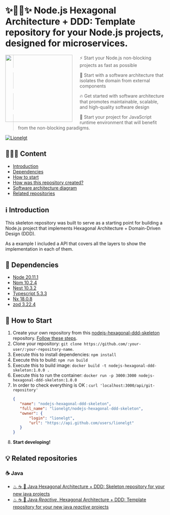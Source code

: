 # ✨🐢🚀✨ Node.js Hexagonal Architecture + DDD: Template repository for your Node.js projects, designed for microservices.

<img src="https://avatars.githubusercontent.com/u/9950313"  align="left" width="210px" height="210px">
<img align="left" width="0" height="210px" hspace="10"/>

> ⚡ Start your Node.js non-blocking projects as fast as possible

> 🎯 Start with a software architecture that isolates the domain from external components

> 🔥 Get started with software architecture that promotes maintainable, scalable, and high-quality software design

> 🐢 Start your project for JavaScript runtime environment that will benefit from the non-blocking paradigms.

[![Lionelgt](https://img.shields.io/badge/Lionel_gt-LinkedIn-blue.svg)](https://www.linkedin.com/in/lionelgt/)

## 👨🏼‍💻️️ Content
- [Introduction](#-introduction)
- [Dependencies](#-dependencies)
- [How to start](#-how-to-start)
- [How was this repository created? ](https://github.com/lionelgt/nodejs-hexagonal-ddd-skeleton/blob/main/docs/steps-to-create-repository-template.md)
- [Software architecture diagram](https://github.com/lionelgt/java-hexagonal-ddd-skeleton/blob/main/docs/software-architecture-diagram.md)
- [Related repositories](#-related-repositories)

## ℹ️️ Introduction

This skeleton repository was built to serve as a starting point for building a Node.js project that implements Hexagonal Architecture + Domain-Driven Design (DDD).

As a example I included a API that covers all the layers to show the implementation in each of them.

## 🔧️ Dependencies

- [Node 20.11.1](https://nodejs.org/dist/latest-v20.x/docs/api/)
- [Npm 10.2.4](https://docs.npmjs.com)
- [Nest 10.3.2](https://docs.nestjs.com/)
- [Typescript 5.3.3](https://www.typescriptlang.org/docs/)
- [Nx 18.0.8](https://nx.dev/getting-started/intro)
- [zod 3.22.4](https://zod.dev/)

## 🚀 How to Start
1. Create your own repository from this [nodejs-hexagonal-ddd-skeleton](https://github.com/lionelgt/nodejs-hexagonal-ddd-skeleton) repository. [Follow these steps](https://docs.github.com/en/repositories/creating-and-managing-repositories/creating-a-repository-from-a-template).
2. Clone your repository: `git clone https://github.com/:your-user/:your-repository-name`.
3. Execute this to install dependencies:  `npm install`
4. Execute this to build:  `npm run build`
5. Execute this to build image: `docker build -t nodejs-hexagonal-ddd-skeleton:1.0.0 .`
6. Execute this to run the container: `docker run -p 3000:3000 nodejs-hexagonal-ddd-skeleton:1.0.0`
7. In order to check everything is OK : `curl 'localhost:3000/api/git-repository'`
    ```json
   {
       "name": "nodejs-hexagonal-ddd-skeleton",
       "full_name": "lionelgt/nodejs-hexagonal-ddd-skeleton",
       "owner": {
           "login": "lionelgt",
           "url": "https://api.github.com/users/lionelgt"
       }
   }
   ```
8. **Start developing!**

## 💡 Related repositories

### ☕ Java

- [♨ ☕ 🚀 Java Hexagonal Architecture + DDD: Skeleton repository for your new java projects](https://github.com/lionelgt/java-hexagonal-ddd-skeleton)
- [♨ ☕ 🚀 Java *Reactive*, Hexagonal Architecture + DDD: Template repository for your new java *reactive* projects](https://github.com/lionelgt/java-hexagonal-ddd-reactive-skeleton)